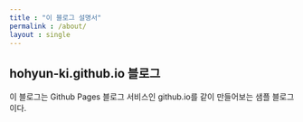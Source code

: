```yaml
---
title : "이 블로그 설명서"
permalink : /about/
layout : single
---
```


## hohyun-ki.github.io 블로그

이 블로그는 Github Pages 블로그 서비스인 github.io를 같이 만들어보는 샘플 블로그이다.